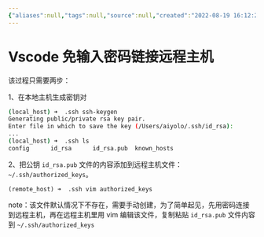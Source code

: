 ```yaml
---
{"aliases":null,"tags":null,"source":null,"created":"2022-08-19 16:12:21","updated":"2023-03-02 14:15:11","uid":null,"title":"Vscode 免输入密码链接远程主机","dg-publish":true,"permalink":"/Vscode免输入密码链接远程主机/","dgPassFrontmatter":true,"noteIcon":""}
---
```



# Vscode 免输入密码链接远程主机

该过程只需要两步：

1、在本地主机生成密钥对

```bash
(local_host) ➜  .ssh ssh-keygen
Generating public/private rsa key pair.
Enter file in which to save the key (/Users/aiyolo/.ssh/id_rsa):
...
(local_host) ➜  .ssh ls
config      id_rsa      id_rsa.pub  known_hosts
```

2、把公钥 `id_rsa.pub` 文件的内容添加到远程主机文件：`~/.ssh/authorized_keys`。

```text
(remote_host) ➜  .ssh vim authorized_keys
```

note：该文件默认情况下不存在，需要手动创建，为了简单起见，先用密码连接到远程主机，再在远程主机里用 vim 编辑该文件，复制粘贴 `id_rsa.pub` 文件内容到 `~/.ssh/authorized_keys`
